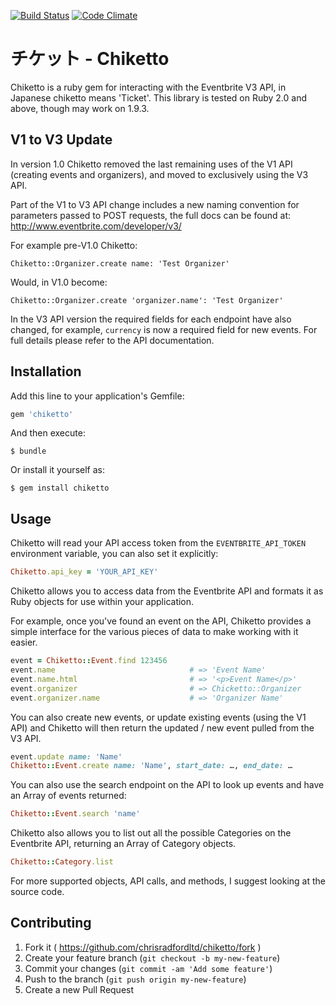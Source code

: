 [![Build Status](https://travis-ci.org/chrisradfordltd/chiketto.svg?branch=master)](https://travis-ci.org/chrisradfordltd/chiketto)
[![Code Climate](https://codeclimate.com/github/chrisradfordltd/chiketto.png)](https://codeclimate.com/github/chrisradfordltd/chiketto)

# チケット - Chiketto

Chiketto is a ruby gem for interacting with the Eventbrite V3 API, in Japanese chiketto means 'Ticket'. This library is tested on Ruby 2.0 and above, though may work on 1.9.3.

## V1 to V3 Update

In version 1.0 Chiketto removed the last remaining uses of the V1 API (creating events and organizers), and moved to exclusively using the V3 API.

Part of the V1 to V3 API change includes a new naming convention for parameters passed to POST requests, the full docs can be found at: http://www.eventbrite.com/developer/v3/

For example pre-V1.0 Chiketto:

```
Chiketto::Organizer.create name: 'Test Organizer'
```

Would, in V1.0 become:

```
Chiketto::Organizer.create 'organizer.name': 'Test Organizer'
```

In the V3 API version the required fields for each endpoint have also changed, for example, `currency` is now a required field for new events. For full details please refer to the API documentation.

## Installation

Add this line to your application's Gemfile:

```ruby
gem 'chiketto'
```

And then execute:

```
$ bundle
```

Or install it yourself as:

```
$ gem install chiketto
```

## Usage

Chiketto will read your API access token from the `EVENTBRITE_API_TOKEN` environment variable, you can also set it explicitly:

```ruby
Chiketto.api_key = 'YOUR_API_KEY'
```

Chiketto allows you to access data from the Eventbrite API and formats it as Ruby objects for use within your application.

For example, once you've found an event on the API, Chiketto provides a simple interface for the various pieces of data to make working with it easier.

```ruby
event = Chiketto::Event.find 123456
event.name                              # => 'Event Name'
event.name.html                         # => '<p>Event Name</p>'
event.organizer                         # => Chicketto::Organizer
event.organizer.name                    # => 'Organizer Name'
```

You can also create new events, or update existing events (using the V1 API) and Chiketto will then return the updated / new event pulled from the V3 API.

```ruby
event.update name: 'Name'
Chiketto::Event.create name: 'Name', start_date: …, end_date: …
```

You can also use the search endpoint on the API to look up events and have an Array of events returned:

```ruby
Chiketto::Event.search 'name'
```

Chiketto also allows you to list out all the possible Categories on the Eventbrite API, returning an Array of Category objects.

```ruby
Chiketto::Category.list
```

For more supported objects, API calls, and methods, I suggest looking at the source code.

## Contributing

1. Fork it ( https://github.com/chrisradfordltd/chiketto/fork )
2. Create your feature branch (`git checkout -b my-new-feature`)
3. Commit your changes (`git commit -am 'Add some feature'`)
4. Push to the branch (`git push origin my-new-feature`)
5. Create a new Pull Request
